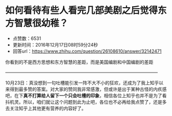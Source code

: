 # 如何看待有些人看完几部美剧之后觉得东方智慧很幼稚？
- 点赞数：6531
- 更新时间：2016年12月17日08时59分24秒
- 回答url：https://www.zhihu.com/question/26108610/answer/32142471
<body>
 <p data-pid="AVivkQYS">你看到的不是西方思想和东方智慧的差距，而是美国编剧和中国编剧的差距</p>
 <p data-pid="rdkGlAym">——————————————————————————————————</p>
 <p data-pid="Nrk6tAnA">10月23日：真没想到一句吐槽能引发一阵不大不小的狂欢，还成为了我上知乎以来得到最多赞的答案。对大家的赞同我非常感激，但或许是出于某种古怪的内疚感吧，在下<b>真不打算给人留下一个只会吐槽的印象</b>，相信各位上知乎也并不是为了看抖机灵。所以，咱们就让这个问题到此为止吧，各位也不必再给我点赞了，还是多去关注知乎上其他更有营养的内容好了。</p>
</body>